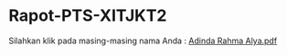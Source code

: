 # Rapot-PTS-XITJKT2
Silahkan klik pada masing-masing nama Anda :
[Adinda Rahma Alya.pdf](https://github.com/mashroomcode/Rapot-PTS-XITJKT2/files/12869365/Adinda.Rahma.Alya.pdf)

